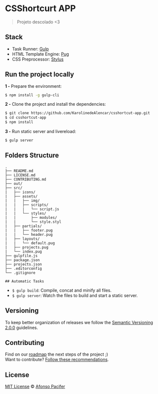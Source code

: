 # CSShortcurt APP

> Projeto descolado <3

## Stack

- Task Runner: [Gulp](http://gulpjs.com/)
- HTML Template Engine: [Pug](https://pugjs.org/api/getting-started.html)
- CSS Preprocessor: [Stylus](http://stylus-lang.com/)

## Run the project locally

**1 -** Prepare the environment:

```sh
$ npm install -g gulp-cli
```

**2 -** Clone the project and install the dependencies:

```sh
$ git clone https://github.com/KarolinedeAlencar/csshortcut-app.git
$ cd csshortcut-app
$ npm install
```
**3 -** Run static server and livereload:

```sh
$ gulp server
```

## Folders Structure

	.
	├── README.md
	├── LICENSE.md
	├── CONTRIBUTING.md
	├── out/
	├── src/
	|   ├── icons/
	|   ├── assets/
	|   |   ├── img/
	|   |   ├── scripts/
	|   |   |   └── script.js
	|   |   └── styles/
	|   |       ├── modules/
	|   |       └── style.styl
	|   ├── partials/
	|   |   ├── footer.pug
	|   |   └── header.pug
	|   ├── layouts/
	|   |   └── default.pug
	|   ├── projects.pug
	|   └── index.pug
	├── gulpfile.js
	├── package.json
	├── projects.json
	├── .editorconfig
	└── .gitignore

	## Automatic Tasks

- `$ gulp build`: Compile, concat and minify all files.
- `$ gulp server`: Watch the files to build and start a static server.

## Versioning

To keep better organization of releases we follow the [Semantic Versioning 2.0.0](http://semver.org/) guidelines.

## Contributing
Find on our [roadmap](https://github.com/KarolinedeAlencar/csshortcut-app/issues/1) the next steps of the project ;)
<br>
Want to contribute? [Follow these recommendations](https://github.com/KarolinedeAlencar/csshortcut-app/blob/master/CONTRIBUTING.md).


## License
[MIT License](https://github.com/KarolinedeAlencar/csshortcut-app/blob/master/LICENSE.md) © [Afonso Pacifer](http://afonsopacifer.com/)
